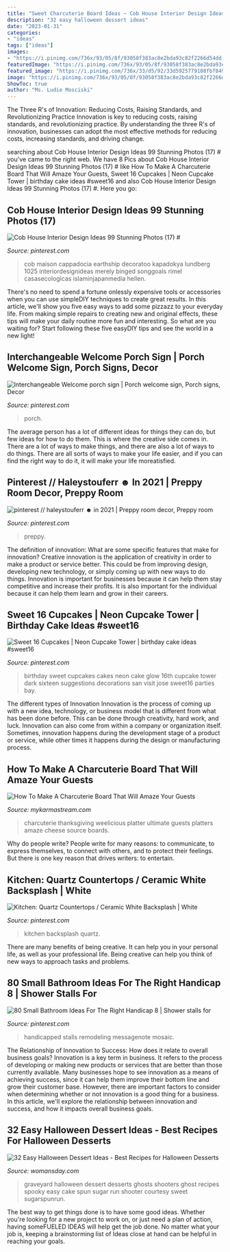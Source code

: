 ```yaml
---
title: "Sweet Charcuterie Board Ideas ~ Cob House Interior Design Ideas 99 Stunning Photos (17) #"
description: "32 easy halloween dessert ideas"
date: "2023-01-31"
categories:
- "ideas"
tags: ["ideas"]
images:
- "https://i.pinimg.com/736x/93/05/8f/93058f383ac8e2bda93c82f2266d54dd.jpg"
featuredImage: "https://i.pinimg.com/736x/93/05/8f/93058f383ac8e2bda93c82f2266d54dd.jpg"
featured_image: "https://i.pinimg.com/736x/33/d5/92/33d5925779108fbf84956258aab6d387.jpg"
image: "https://i.pinimg.com/736x/93/05/8f/93058f383ac8e2bda93c82f2266d54dd.jpg"
ShowToc: true
author: "Ms. Ludie Mosciski"
---
```



The Three R's of Innovation: Reducing Costs, Raising Standards, and Revolutionizing Practice
Innovation is key to reducing costs, raising standards, and revolutionizing practice. By understanding the three R's of innovation, businesses can adopt the most effective methods for reducing costs, increasing standards, and driving change.

	

		
searching about Cob House Interior Design Ideas 99 Stunning Photos (17) # you've came to the right web. We have 8 Pics about Cob House Interior Design Ideas 99 Stunning Photos (17) # like How To Make A Charcuterie Board That Will Amaze Your Guests, Sweet 16 Cupcakes | Neon Cupcake Tower | birthday cake ideas #sweet16 and also Cob House Interior Design Ideas 99 Stunning Photos (17) #. Here you go:
		
    
## Cob House Interior Design Ideas 99 Stunning Photos (17) #

<img loading=lazy src="https://i.pinimg.com/736x/7c/82/40/7c824034685e719bbc67ef8e1c0a4243.jpg" onerror="this.onerror=null;this.src='https://tse3.mm.bing.net/th?id=OIP.vx33EKdWDAIqwCB95SBBIQHaKF&amp;pid=15.1';" alt="Cob House Interior Design Ideas 99 Stunning Photos (17) #">

_Source: pinterest.com_

>cob maison cappadocia earthship decoratoo kapadokya lundberg 1025 interiordesignideas merely binged songgoals rimel casasecologicas islaminjapanmedia hellen. 

	

There's no need to spend a fortune onlessly expensive tools or accessories when you can use simpleDIY techniques to create great results. In this article, we'll show you five easy ways to add some pizzazz to your everyday life. From making simple repairs to creating new and original effects, these tips will make your daily routine more fun and interesting. So what are you waiting for? Start following these five easyDIY tips and see the world in a new light!

    
## Interchangeable Welcome Porch Sign | Porch Welcome Sign, Porch Signs, Decor

<img loading=lazy src="https://i.pinimg.com/736x/a9/3b/f2/a93bf214aba6cc9bd36b1f02d3d14432.jpg" onerror="this.onerror=null;this.src='https://tse1.mm.bing.net/th?id=OIP.wydq6uibIXAE6yfKUGceTQHaJ3&amp;pid=15.1';" alt="Interchangeable Welcome porch sign | Porch welcome sign, Porch signs, Decor">

_Source: pinterest.com_

>porch. 

	

The average person has a lot of different ideas for things they can do, but few ideas for how to do them. This is where the creative side comes in. There are a lot of ways to make things, and there are also a lot of ways to do things. There are all sorts of ways to make your life easier, and if you can find the right way to do it, it will make your life moreatisfied.

    
## Pinterest // Haleystouferr ☻ In 2021 | Preppy Room Decor, Preppy Room

<img loading=lazy src="https://i.pinimg.com/736x/66/7f/d8/667fd8cccae0ef7579601038261c7a54.jpg" onerror="this.onerror=null;this.src='https://tse3.mm.bing.net/th?id=OIP.WPCaSmnj8V8qxTbsyrzbxQHaLv&amp;pid=15.1';" alt="pinterest // haleystouferr ☻ in 2021 | Preppy room decor, Preppy room">

_Source: pinterest.com_

>preppy. 

	

The definition of innovation: What are some specific features that make for innovation?
Creative innovation is the application of creativity in order to make a product or service better. This could be from improving design, developing new technology, or simply coming up with new ways to do things. Innovation is important for businesses because it can help them stay competitive and increase their profits. It is also important for the individual because it can help them learn and grow in their careers.

    
## Sweet 16 Cupcakes | Neon Cupcake Tower | Birthday Cake Ideas #sweet16

<img loading=lazy src="https://i.pinimg.com/736x/33/d5/92/33d5925779108fbf84956258aab6d387.jpg" onerror="this.onerror=null;this.src='https://tse4.mm.bing.net/th?id=OIP.4mr7jvc00xThktcSFIC6iwHaLw&amp;pid=15.1';" alt="Sweet 16 Cupcakes | Neon Cupcake Tower | birthday cake ideas #sweet16">

_Source: pinterest.com_

>birthday sweet cupcakes cakes neon cake glow 16th cupcake tower dark sixteen suggestions decorations san visit jose sweet16 parties bay. 

	

The different types of Innovation
Innovation is the process of coming up with a new idea, technology, or business model that is different from what has been done before. This can be done through creativity, hard work, and luck. Innovation can also come from within a company or organization itself. Sometimes, innovation happens during the development stage of a product or service, while other times it happens during the design or manufacturing process.

    
## How To Make A Charcuterie Board That Will Amaze Your Guests

<img loading=lazy src="https://mykarmastream.com/wp-content/uploads/2019/02/How-To-Make-a-Charcuterie-Board-2.jpg" onerror="this.onerror=null;this.src='https://tse4.mm.bing.net/th?id=OIP.88Ro7m3YN6FkMGc2ymXa0wHaLH&amp;pid=15.1';" alt="How To Make A Charcuterie Board That Will Amaze Your Guests">

_Source: mykarmastream.com_

>charcuterie thanksgiving weelicious platter ultimate guests platters amaze cheese source boards. 

	

Why do people write?
People write for many reasons: to communicate, to express themselves, to connect with others, and to protect their feelings. But there is one key reason that drives writers: to entertain.

    
## Kitchen: Quartz Countertops / Ceramic White Backsplash | White

<img loading=lazy src="https://i.pinimg.com/736x/93/05/8f/93058f383ac8e2bda93c82f2266d54dd.jpg" onerror="this.onerror=null;this.src='https://tse4.mm.bing.net/th?id=OIP.OIxthEyZTJWYEu0xeBikOQHaJ3&amp;pid=15.1';" alt="Kitchen: Quartz Countertops / Ceramic White Backsplash | White">

_Source: pinterest.com_

>kitchen backsplash quartz. 

	

There are many benefits of being creative. It can help you in your personal life, as well as your professional life. Being creative can help you think of new ways to approach tasks and problems.

    
## 80 Small Bathroom Ideas For The Right Handicap 8 | Shower Stalls For

<img loading=lazy src="https://i.pinimg.com/736x/97/0b/19/970b19cb0ae415c21f112357e03b8487.jpg" onerror="this.onerror=null;this.src='https://tse3.mm.bing.net/th?id=OIP.UypfAH46DjGCfLcGqeI3QAHaJ3&amp;pid=15.1';" alt="80 Small Bathroom Ideas For The Right Handicap 8 | Shower stalls for">

_Source: pinterest.com_

>handicapped stalls remodeling messagenote mosaic. 

	

The Relationship of Innovation to Success: How does it relate to overall business goals?
Innovation is a key term in business. It refers to the process of developing or making new products or services that are better than those currently available. Many businesses hope to see innovation as a means of achieving success, since it can help them improve their bottom line and grow their customer base. However, there are important factors to consider when determining whether or not innovation is a good thing for a business. In this article, we'll explore the relationship between innovation and success, and how it impacts overall business goals.

    
## 32 Easy Halloween Dessert Ideas - Best Recipes For Halloween Desserts

<img loading=lazy src="https://hips.hearstapps.com/hmg-prod.s3.amazonaws.com/images/graveyard-shooter-1531422955.jpg?crop=0.9777777777777777xw:1xh;center,top&amp;resize=480:*" onerror="this.onerror=null;this.src='https://tse3.mm.bing.net/th?id=OIP.tk4c1d2OWvVePg99RT6BSwHaLH&amp;pid=15.1';" alt="32 Easy Halloween Dessert Ideas - Best Recipes for Halloween Desserts">

_Source: womansday.com_

>graveyard halloween dessert desserts ghosts shooters ghost recipes spooky easy cake spun sugar run shooter courtesy sweet sugarspunrun. 

	

The best way to get things done is to have some good ideas. Whether you're looking for a new project to work on, or just need a plan of action, having someFUELED IDEAS will help get the job done. No matter what your job is, keeping a brainstorming list of Ideas close at hand can be helpful in reaching your goals.

